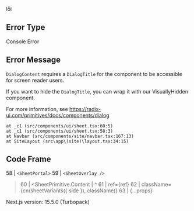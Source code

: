 lỗi 


## Error Type

Console Error

## Error Message

`DialogContent` requires a `DialogTitle` for the component to be accessible for screen reader users.

If you want to hide the `DialogTitle`, you can wrap it with our VisuallyHidden component.

For more information, see https://radix-ui.com/primitives/docs/components/dialog

    at _c1 (src/components/ui/sheet.tsx:60:5)
    at _c1 (src/components/ui/sheet.tsx:58:3)
    at Navbar (src/components/site/navbar.tsx:167:13)
    at SiteLayout (src\app\(site)\layout.tsx:34:15)

## Code Frame

  58 |   `<SheetPortal>`
  59 |     `<SheetOverlay />`

> 60 |     <SheetPrimitive.Content
> |     ^
> 61 |       ref={ref}
> 62 |       className={cn(sheetVariants({ side }), className)}
> 63 |       {...props}

Next.js version: 15.5.0 (Turbopack)
